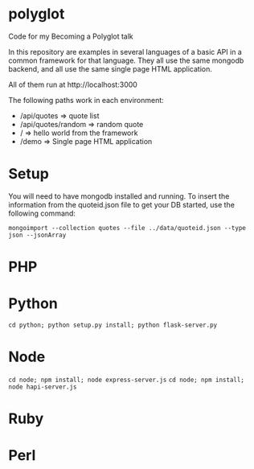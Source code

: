 # polyglot
Code for my Becoming a Polyglot talk

In this repository are examples in several languages of a basic API in a common framework for that language.  They all use the same mongodb backend, and all use the same single page HTML application.

All of them run at http://localhost:3000

The following paths work in each environment:
* /api/quotes => quote list
* /api/quotes/random => random quote
* / => hello world from the framework
* /demo => Single page HTML application

# Setup
You will need to have mongodb installed and running.  To insert the information from the quoteid.json file to get your DB started, use the following command:

`mongoimport --collection quotes --file ../data/quoteid.json --type json --jsonArray`

# PHP

# Python
`cd python; python setup.py install; python flask-server.py`

# Node
`cd node; npm install; node express-server.js`
`cd node; npm install; node hapi-server.js`

# Ruby

# Perl
